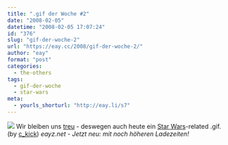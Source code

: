 ```yaml
---
title: ".gif der Woche #2"
date: "2008-02-05"
datetime: "2008-02-05 17:07:24"
id: "376"
slug: "gif-der-woche-2"
url: "https://eay.cc/2008/gif-der-woche-2/"
author: "eay"
format: "post"
categories:
  - the-others
tags:
  - gif-der-woche
  - star-wars
meta:
  - yourls_shorturl: "http://eay.li/s7"
---
```


![](/uploads/2008/hungertrooper.gif) Wir bleiben uns [treu](//eay.cc/2008/gif-der-woche-1/) - deswegen auch heute ein [Star Wars](//eay.cc/tag/star-wars/)\-related .gif. (by [c\_kick](http://totalleh.com/)) _eayz.net - Jetzt neu: mit noch höheren Ladezeiten!_
